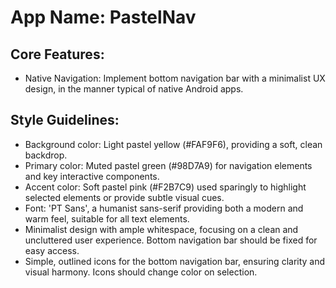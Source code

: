# **App Name**: PastelNav

## Core Features:

- Native Navigation: Implement bottom navigation bar with a minimalist UX design, in the manner typical of native Android apps.

## Style Guidelines:

- Background color: Light pastel yellow (#FAF9F6), providing a soft, clean backdrop.
- Primary color: Muted pastel green (#98D7A9) for navigation elements and key interactive components.
- Accent color: Soft pastel pink (#F2B7C9) used sparingly to highlight selected elements or provide subtle visual cues.
- Font: 'PT Sans', a humanist sans-serif providing both a modern and warm feel, suitable for all text elements.
- Minimalist design with ample whitespace, focusing on a clean and uncluttered user experience. Bottom navigation bar should be fixed for easy access.
- Simple, outlined icons for the bottom navigation bar, ensuring clarity and visual harmony. Icons should change color on selection.